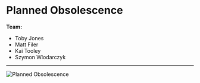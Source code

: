 # Planned Obsolescence

**Team:**

- Toby Jones
- Matt Filer
- Kai Tooley
- Szymon Wlodarczyk

---

![Planned Obsolescence](https://user-images.githubusercontent.com/6270995/49971810-a44b3600-ff27-11e8-97de-96ad84a3ef37.jpg)